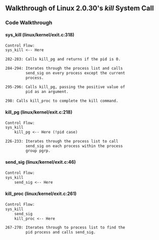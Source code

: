 ## Walkthrough of Linux 2.0.30's _kill_ System Call

### Code Walkthrough

#### sys\_kill (linux/kernel/exit.c:318)

```txt
Control Flow:
sys_kill <-- Here

282-283: Calls kill_pg and returns if the pid is 0.

284-294: Iterates through the process list and calls
         send_sig on every process except the current
         process.

295-296: Calls kill_pg, passing the positive value of
         pid as an argument.

298: Calls kill_proc to complete the kill command.
```

#### kill\_pg (linux/kernel/exit.c:218)

```txt
Control Flow:
sys_kill
    kill_pg <-- Here (!pid case)

226-233: Iterates through the process list to call
         send_sig on each process within the process
         group pgrp.
```

#### send\_sig (linux/kernel/exit.c:46)

```txt
Control Flow:
sys_kill
    send_sig <-- Here


```

#### kill\_proc (linux/kernel/exit.c:261)

```txt
Control Flow:
sys_kill
    send_sig
    kill_proc <-- Here

267-270: Iterates through to process list to find the
         pid process and calls send_sig.
```
